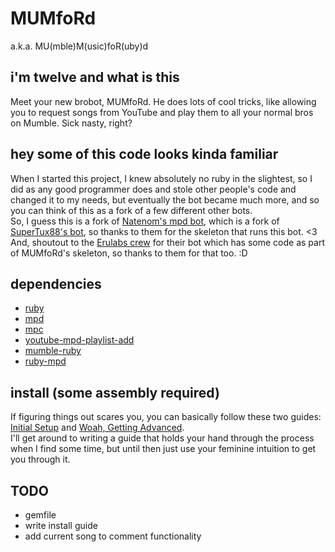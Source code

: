 MUMfoRd
=======
a.k.a. MU(mble)M(usic)foR(uby)d  

i'm twelve and what is this
------
Meet your new brobot, MUMfoRd. He does lots of cool tricks, like allowing you to request songs from YouTube and play them to all your normal bros on Mumble. Sick nasty, right?  

hey some of this code looks kinda familiar
-----------
When I started this project, I knew absolutely no ruby in the slightest, so I did as any good programmer does and stole other people's code and changed it to my needs, but eventually the bot became much more, and so you can think of this as a fork of a few different other bots.  
So, I guess this is a fork of [Natenom's mpd bot](https://github.com/Natenom/mumble-ruby-related/blob/master/scripts/mumble-ruby-mpd-bot.rb), which is a fork of [SuperTux88's bot](https://github.com/SuperTux88/mumble-bots/blob/master/mumble-music.rb), so thanks to them for the skeleton that runs this bot. <3  
And, shoutout to the [Erulabs crew](https://github.com/erulabs/mumblebot) for their bot which has some code as part of MUMfoRd's skeleton, so thanks to them for that too. :D

dependencies
------
- [ruby](https://www.ruby-lang.org/en/)
- [mpd](http://www.musicpd.org/)
- [mpc](http://www.musicpd.org/clients/mpc/)
- [youtube-mpd-playlist-add](https://github.com/HuggableSquare/youtube-mpd-playlist-add)
- [mumble-ruby](https://github.com/perrym5/mumble-ruby)
- [ruby-mpd](https://github.com/archSeer/ruby-mpd)

install (some assembly required)
----
If figuring things out scares you, you can basically follow these two guides: [Initial Setup](http://wiki.natenom.com/w/Mumble-Ruby_installation) and [Woah, Getting Advanced](http://wiki.natenom.com/w/Mumble-Ruby_music_bot_with_MPD).  
I'll get around to writing a guide that holds your hand through the process when I find some time, but until then just use your feminine intuition to get you through it.

TODO
----
- gemfile
- write install guide
- add current song to comment functionality
